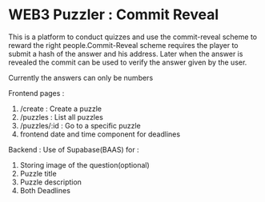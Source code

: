 # WEB3 Puzzler : Commit Reveal

This is a platform to conduct quizzes and use the commit-reveal scheme to reward the right people.Commit-Reveal scheme requires the player to submit a hash of the answer and his address. Later when the answer is revealed the commit can be used to verify the answer given by the user.

Currently the answers can only be numbers

Frontend pages :

1. /create : Create a puzzle
2. /puzzles : List all puzzles
3. /puzzles/:id : Go to a specific puzzle
4. frontend date and time component for deadlines

Backend :
Use of Supabase(BAAS) for :

1. Storing image of the question(optional)
2. Puzzle title
3. Puzzle description
4. Both Deadlines
